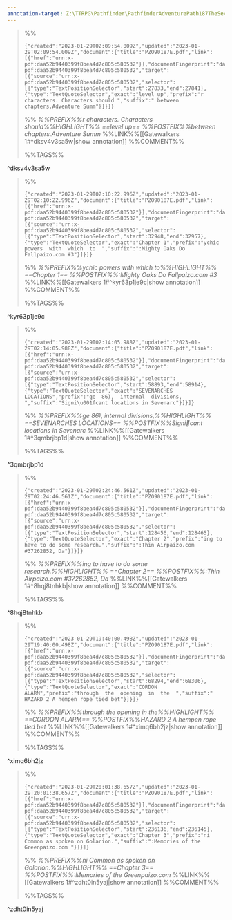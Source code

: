 ```yaml
---
annotation-target: Z:\TTRPG\Pathfinder\PathfinderAdventurePath187TheSeventhArchGatewalkers1Of3PDF-SingleFile\PZO90187E.pdf
---
```




>%%
>```annotation-json
>{"created":"2023-01-29T02:09:54.009Z","updated":"2023-01-29T02:09:54.009Z","document":{"title":"PZO90187E.pdf","link":[{"href":"urn:x-pdf:daa52b9440399f8bea4d7c805c580532"}],"documentFingerprint":"daa52b9440399f8bea4d7c805c580532"},"uri":"urn:x-pdf:daa52b9440399f8bea4d7c805c580532","target":[{"source":"urn:x-pdf:daa52b9440399f8bea4d7c805c580532","selector":[{"type":"TextPositionSelector","start":27833,"end":27841},{"type":"TextQuoteSelector","exact":"level up","prefix":"r characters. Characters should ","suffix":" between chapters.Adventure Summ"}]}]}
>```
>%%
>*%%PREFIX%%r characters. Characters should%%HIGHLIGHT%% ==level up== %%POSTFIX%%between chapters.Adventure Summ*
>%%LINK%%[[Gatewalkers 1#^dksv4v3sa5w|show annotation]]
>%%COMMENT%%
>
>%%TAGS%%
>
^dksv4v3sa5w


>%%
>```annotation-json
>{"created":"2023-01-29T02:10:22.996Z","updated":"2023-01-29T02:10:22.996Z","document":{"title":"PZO90187E.pdf","link":[{"href":"urn:x-pdf:daa52b9440399f8bea4d7c805c580532"}],"documentFingerprint":"daa52b9440399f8bea4d7c805c580532"},"uri":"urn:x-pdf:daa52b9440399f8bea4d7c805c580532","target":[{"source":"urn:x-pdf:daa52b9440399f8bea4d7c805c580532","selector":[{"type":"TextPositionSelector","start":32948,"end":32957},{"type":"TextQuoteSelector","exact":"Chapter 1","prefix":"ychic  powers  with  which  to  ","suffix":":Mighty Oaks Do Fallpaizo.com #3"}]}]}
>```
>%%
>*%%PREFIX%%ychic  powers  with  which  to%%HIGHLIGHT%% ==Chapter 1== %%POSTFIX%%:Mighty Oaks Do Fallpaizo.com #3*
>%%LINK%%[[Gatewalkers 1#^kyr63p1je9c|show annotation]]
>%%COMMENT%%
>
>%%TAGS%%
>
^kyr63p1je9c


>%%
>```annotation-json
>{"created":"2023-01-29T02:14:05.988Z","updated":"2023-01-29T02:14:05.988Z","document":{"title":"PZO90187E.pdf","link":[{"href":"urn:x-pdf:daa52b9440399f8bea4d7c805c580532"}],"documentFingerprint":"daa52b9440399f8bea4d7c805c580532"},"uri":"urn:x-pdf:daa52b9440399f8bea4d7c805c580532","target":[{"source":"urn:x-pdf:daa52b9440399f8bea4d7c805c580532","selector":[{"type":"TextPositionSelector","start":58893,"end":58914},{"type":"TextQuoteSelector","exact":"SEVENARCHES LOCATIONS","prefix":"ge  86),  internal  divisions,  ","suffix":"Signi\u001fcant locations in Sevenarc"}]}]}
>```
>%%
>*%%PREFIX%%ge  86),  internal  divisions,%%HIGHLIGHT%% ==SEVENARCHES LOCATIONS== %%POSTFIX%%Signicant locations in Sevenarc*
>%%LINK%%[[Gatewalkers 1#^3qmbrjbp1d|show annotation]]
>%%COMMENT%%
>
>%%TAGS%%
>
^3qmbrjbp1d


>%%
>```annotation-json
>{"created":"2023-01-29T02:24:46.561Z","updated":"2023-01-29T02:24:46.561Z","document":{"title":"PZO90187E.pdf","link":[{"href":"urn:x-pdf:daa52b9440399f8bea4d7c805c580532"}],"documentFingerprint":"daa52b9440399f8bea4d7c805c580532"},"uri":"urn:x-pdf:daa52b9440399f8bea4d7c805c580532","target":[{"source":"urn:x-pdf:daa52b9440399f8bea4d7c805c580532","selector":[{"type":"TextPositionSelector","start":128456,"end":128465},{"type":"TextQuoteSelector","exact":"Chapter 2","prefix":"ing to have to do some research.","suffix":":Thin Airpaizo.com #37262852, Da"}]}]}
>```
>%%
>*%%PREFIX%%ing to have to do some research.%%HIGHLIGHT%% ==Chapter 2== %%POSTFIX%%:Thin Airpaizo.com #37262852, Da*
>%%LINK%%[[Gatewalkers 1#^8hqj8tnhkb|show annotation]]
>%%COMMENT%%
>
>%%TAGS%%
>
^8hqj8tnhkb


>%%
>```annotation-json
>{"created":"2023-01-29T19:40:00.498Z","updated":"2023-01-29T19:40:00.498Z","document":{"title":"PZO90187E.pdf","link":[{"href":"urn:x-pdf:daa52b9440399f8bea4d7c805c580532"}],"documentFingerprint":"daa52b9440399f8bea4d7c805c580532"},"uri":"urn:x-pdf:daa52b9440399f8bea4d7c805c580532","target":[{"source":"urn:x-pdf:daa52b9440399f8bea4d7c805c580532","selector":[{"type":"TextPositionSelector","start":68294,"end":68306},{"type":"TextQuoteSelector","exact":"CORDON ALARM","prefix":"through  the  opening  in  the  ","suffix":" HAZARD 2 A hempen rope tied bet"}]}]}
>```
>%%
>*%%PREFIX%%through  the  opening  in  the%%HIGHLIGHT%% ==CORDON ALARM== %%POSTFIX%%HAZARD 2 A hempen rope tied bet*
>%%LINK%%[[Gatewalkers 1#^ximq6bh2jz|show annotation]]
>%%COMMENT%%
>
>%%TAGS%%
>
^ximq6bh2jz


>%%
>```annotation-json
>{"created":"2023-01-29T20:01:38.657Z","updated":"2023-01-29T20:01:38.657Z","document":{"title":"PZO90187E.pdf","link":[{"href":"urn:x-pdf:daa52b9440399f8bea4d7c805c580532"}],"documentFingerprint":"daa52b9440399f8bea4d7c805c580532"},"uri":"urn:x-pdf:daa52b9440399f8bea4d7c805c580532","target":[{"source":"urn:x-pdf:daa52b9440399f8bea4d7c805c580532","selector":[{"type":"TextPositionSelector","start":236136,"end":236145},{"type":"TextQuoteSelector","exact":"Chapter 3","prefix":"ni Common as spoken on Golarion.","suffix":":Memories of the Greenpaizo.com "}]}]}
>```
>%%
>*%%PREFIX%%ni Common as spoken on Golarion.%%HIGHLIGHT%% ==Chapter 3== %%POSTFIX%%:Memories of the Greenpaizo.com*
>%%LINK%%[[Gatewalkers 1#^zdht0in5yaj|show annotation]]
>%%COMMENT%%
>
>%%TAGS%%
>
^zdht0in5yaj
